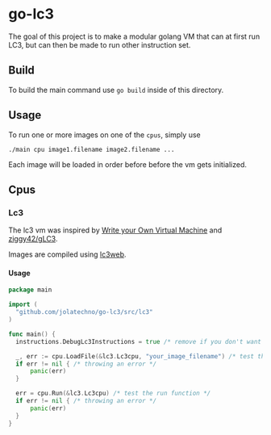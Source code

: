 # go-lc3

The goal of this project is to make a modular golang VM that can at first run LC3, but can then be made to run other instruction set.

## Build

To build the main command use `go build` inside of this directory.

## Usage

To run one or more images on one of the `cpus`, simply use

```
./main cpu image1.filename image2.filename ...
```

Each image will be loaded in order before before the vm gets initialized.

## Cpus

### Lc3

The lc3 vm was inspired by [Write your Own Virtual Machine](https://justinmeiners.github.io/lc3-vm/index.html) and [ziggy42/gLC3](https://github.com/ziggy42/gLC3/).

Images are compiled using [lc3web](https://wchargin.github.io/lc3web/).

#### Usage

```go
package main

import (
  "github.com/jolatechno/go-lc3/src/lc3"
)

func main() {
  instructions.DebugLc3Instructions = true /* remove if you don't want debuging */

  _, err := cpu.LoadFile(&lc3.Lc3cpu, "your_image_filename") /* test the loadFile function */
  if err != nil { /* throwing an error */
      panic(err)
  }

  err = cpu.Run(&lc3.Lc3cpu) /* test the run function */
  if err != nil { /* throwing an error */
      panic(err)
  }
}
```
